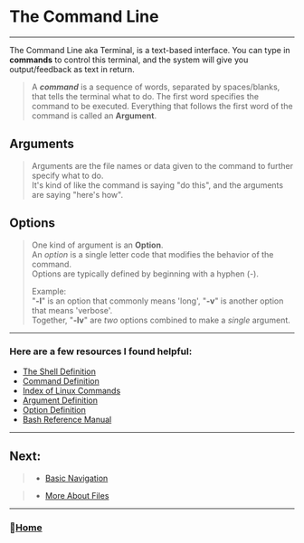 # The Command Line

_____

The Command Line aka Terminal, is a text-based interface. You can type in **commands** to control this terminal, and the system will give you output/feedback as text in return. 

> A ***command*** is a sequence of words, separated by spaces/blanks, that tells the terminal what to do. The first word specifies the command to be executed. Everything that follows the first word of the command is called an **Argument**.
 
## Arguments 

> Arguments are the file names or data given to the command to further specify what to do. <br>
It's kind of like the command is saying "do this", and the arguments are saying "here's how". 

## Options 

> One kind of argument is an **Option**. <br>
> An *option* is a single letter code that modifies the behavior of the command. <br>
> Options are typically defined by beginning with a hyphen (-). <br>
>
> Example: <br>
>    "**-l**" is an option that commonly means 'long', "**-v**" is another option that means 'verbose'. <br>
>  Together, "**-lv**" are *two* options combined to make a *single* argument.

_____

### Here are a few resources I found helpful: 

* [The Shell Definition](/http://www.linfo.org/shell.html)
* [Command Definition](/http://www.linfo.org/command.html)
* [Index of Linux Commands](/https://ss64.com/bash/)
* [Argument Definition](/http://www.linfo.org/argument.html)
* [Option Definition](/http://www.linfo.org/option.html)
* [Bash Reference Manual](/https://www.gnu.org/software/bash/manual/bash.html)

_____

## Next: 
  
> * [Basic Navigation](/basicnavigation.md)
  
> * [More About Files](/moreaboutfiles.md)

_____

### 🏡[Home](/README.md)

